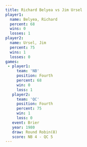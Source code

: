 ```yaml
---
title: Richard Belyea vs Jim Ursel
player1:               
  name: Belyea, Richard
  percent: 68          
  wins: 0              
  losses: 1            
player2:               
  name: Ursel, Jim     
  percent: 75          
  wins: 1              
  losses: 0            
games:
 - player1:          
     team: 'NB'      
     position: Fourth
     percent: 68     
     win: 0          
     loss: 1         
   player2:          
     team: 'QC'      
     position: Fourth
     percent: 75     
     win: 1          
     loss: 0         
   event: Brier        
   year: 1980          
   draw: Round Robin(8)
   score: NB 4 - QC 5  
---
```

